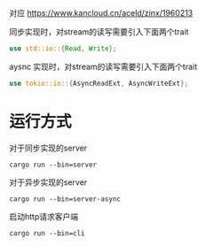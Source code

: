 对应 https://www.kancloud.cn/aceld/zinx/1960213

同步实现时，对stream的读写需要引入下面两个trait
```rust
use std::io::{Read, Write};
```

aysnc 实现时，对stream的读写需要引入下面两个trait
```rust
use tokio::io::{AsyncReadExt, AsyncWriteExt};
```


# 运行方式

对于同步实现的server
```shell
cargo run --bin=server
```

对于异步实现的server
```shell
cargo run --bin=server-async
```

启动http请求客户端
```shell
cargo run --bin=cli
```
